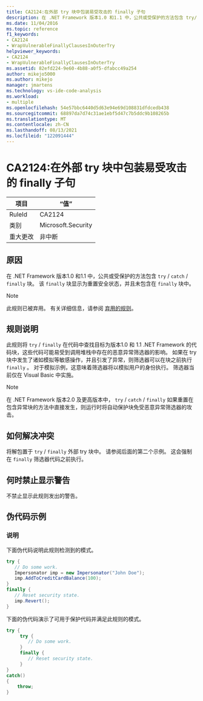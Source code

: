 ```yaml
---
title: CA2124:在外部 try 块中包装易受攻击的 finally 子句
description: 在 .NET Framework 版本1.0 和1.1 中，公共或受保护的方法包含 try/catch/finally 块。 Finally 块似乎用于重置安全状态，并且未包含在 finally 块中。
ms.date: 11/04/2016
ms.topic: reference
f1_keywords:
- CA2124
- WrapVulnerableFinallyClausesInOuterTry
helpviewer_keywords:
- CA2124
- WrapVulnerableFinallyClausesInOuterTry
ms.assetid: 82efd224-9e60-4b88-a0f5-dfabcc49a254
author: mikejo5000
ms.author: mikejo
manager: jmartens
ms.technology: vs-ide-code-analysis
ms.workload:
- multiple
ms.openlocfilehash: 54e57bbc6440d5d63e94e69d108831dfdcedb438
ms.sourcegitcommit: 68897da7d74c31ae1ebf5d47c7b5ddc9b108265b
ms.translationtype: MT
ms.contentlocale: zh-CN
ms.lasthandoff: 08/13/2021
ms.locfileid: "122091444"
---
```

# <a name="ca2124-wrap-vulnerable-finally-clauses-in-outer-try"></a>CA2124:在外部 try 块中包装易受攻击的 finally 子句

|项目|“值”|
|-|-|
|RuleId|CA2124|
|类别|Microsoft.Security|
|重大更改|非中断|

## <a name="cause"></a>原因
在 .NET Framework 版本1.0 和1.1 中，公共或受保护的方法包含 `try` / `catch` / `finally` 块。 该 `finally` 块显示为重置安全状态，并且未包含在 `finally` 块中。

> [!NOTE]
> 此规则已被弃用。 有关详细信息，请参阅 [弃用的规则](fxcop-unported-deprecated-rules.md)。

## <a name="rule-description"></a>规则说明
此规则将 `try` / `finally` 在代码中查找目标为版本1.0 和 1.1 .NET Framework 的代码块，这些代码可能易受到调用堆栈中存在的恶意异常筛选器的影响。 如果在 try 块中发生了诸如模拟等敏感操作，并且引发了异常，则筛选器可以在块之前执行 `finally` 。 对于模拟示例，这意味着筛选器将以模拟用户的身份执行。 筛选器当前仅在 Visual Basic 中实施。

> [!NOTE]
> 在 .NET Framework 版本2.0 及更高版本中， `try` / `catch` /  `finally` 如果重置在包含异常块的方法中直接发生，则运行时将自动保护块免受恶意异常筛选器的攻击。

## <a name="how-to-fix-violations"></a>如何解决冲突
将解包置于 `try` / `finally` 外部 try 块中。 请参阅后面的第二个示例。 这会强制在 `finally` 筛选器代码之前执行。

## <a name="when-to-suppress-warnings"></a>何时禁止显示警告
不禁止显示此规则发出的警告。

## <a name="pseudo-code-example"></a>伪代码示例

### <a name="description"></a>说明

下面伪代码说明此规则检测到的模式。

```csharp
try {
   // Do some work.
   Impersonator imp = new Impersonator("John Doe");
   imp.AddToCreditCardBalance(100);
}
finally {
   // Reset security state.
   imp.Revert();
}
```

下面的伪代码演示了可用于保护代码并满足此规则的模式。

```csharp
try {
     try {
        // Do some work.
     }
     finally {
        // Reset security state.
     }
}
catch()
{
    throw;
}
```
